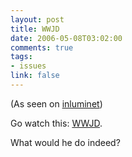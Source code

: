 ```yaml
--- 
layout: post
title: WWJD
date: 2006-05-08T03:02:00
comments: true
tags:
- issues
link: false
---
```

(As seen on <a href="http://www.inluminent.com/" title="inluminet">inluminet</a>)

Go watch this: <a href="http://peacetakescourage.cf.huffingtonpost.com/animations/wwjd.html" title="WWJD">WWJD</a>.

What would he do indeed?
